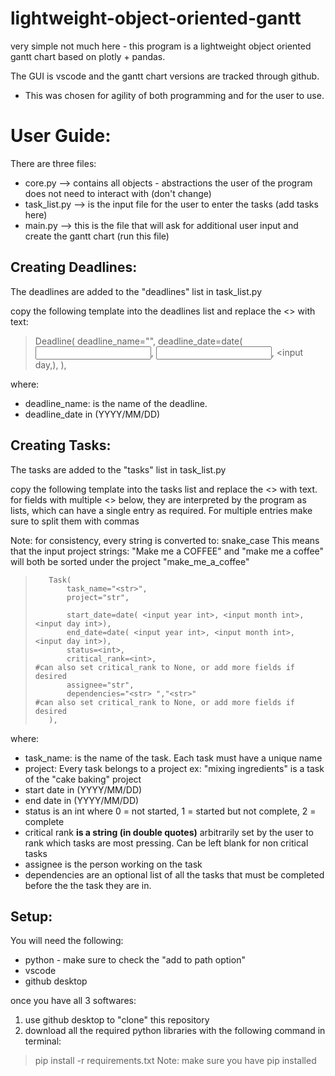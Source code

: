 # lightweight-object-oriented-gantt

very simple not much here - this program is a lightweight object oriented gantt chart based on plotly + pandas.

The GUI is vscode and the gantt chart versions are tracked through github.
- This was chosen for agility of both programming and for the user to use.

# User Guide:

There are three files:
- core.py --> contains all objects - abstractions the user of the program does not need to interact with (don't change)
- task_list.py --> is the input file for the user to enter the tasks (add tasks here)
- main.py --> this is the file that will ask for additional user input and create the gantt chart (run this file)

## Creating Deadlines:
The deadlines are added to the "deadlines" list in task_list.py

copy the following template into the deadlines list and replace the <> with text:

>    Deadline(
>        deadline_name="<str>",
>        deadline_date=date( <input year int>, <input month int>, <input day,),
>    ),

where:
- deadline_name: is the name of the deadline.
- deadline_date in (YYYY/MM/DD)


## Creating Tasks:
The tasks are added to the "tasks" list in task_list.py

copy the following template into the tasks list and replace the <> with text.
for fields with multiple <> below, they are interpreted by the program as lists, which can have a single entry as required. For multiple entries make sure to split them with commas

Note: for consistency, every string is converted to: snake_case
This means that the input project strings: "Make   me  a COFFEE" and "make me a coffee" will both be sorted under the project "make_me_a_coffee"

>        Task(
>            task_name="<str>",
>            project="str",
>
>            start_date=date( <input year int>, <input month int>, <input day int>),
>            end_date=date( <input year int>, <input month int>, <input day int>),
>            status=<int>,  
>            critical_rank=<int>,                                      #can also set critical_rank to None, or add more fields if desired
>            assignee="str",
>            dependencies="<str> ","<str>"                             #can also set critical_rank to None, or add more fields if desired
>        ),


where:
- task_name: is the name of the task. Each task must have a unique name
- project: Every task belongs to a project ex: "mixing ingredients" is a task of the "cake baking" project
- start date in (YYYY/MM/DD)
- end date in (YYYY/MM/DD)
- status is an int where 0 = not started, 1 = started but not complete, 2 = complete
- critical rank **is a string (in double quotes)** arbitrarily set by the user to rank which tasks are most pressing. Can be left blank for non critical tasks
- assignee is the person working on the task
- dependencies are an optional list of all the tasks that must be completed before the the task they are in.


## Setup:

You will need the following:
- python - make sure to check the "add to path option"
- vscode
- github desktop

once you have all 3 softwares:
1) use github desktop to "clone" this repository
2) download all the required python libraries with the following command in terminal:
> pip install -r requirements.txt
Note: make sure you have pip installed